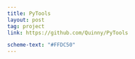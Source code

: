 ```yaml
---
title: PyTools
layout: post
tag: project
link: https://github.com/Quinny/PyTools

scheme-text: "#FFDC50"
---
```

